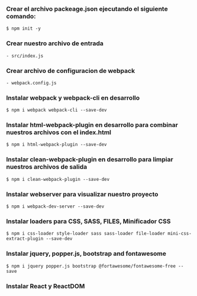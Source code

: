 ### Crear el archivo packeage.json ejecutando el siguiente comando:

    $ npm init -y

### Crear nuestro archivo de entrada 

    - src/index.js

### Crear archivo de configuracion de webpack

    - webpack.config.js

### Instalar webpack y webpack-cli en desarrollo

    $ npm i webpack webpack-cli --save-dev

### Instalar html-webpack-plugin en desarrollo para combinar nuestros archivos con el index.html

    $ npm i html-webpack-plugin --save-dev

### Instalar clean-webpack-plugin en desarrollo para limpiar nuestros archivos de salida

    $ npm i clean-webpack-plugin --save-dev

### Instalar webserver para visualizar nuestro proyecto

    $ npm i webpack-dev-server --save-dev

### Instalar loaders para CSS, SASS, FILES, Minificador CSS

    $ npm i css-loader style-loader sass sass-loader file-loader mini-css-extract-plugin --save-dev


### Instalar jquery, popper.js, bootstrap and fontawesome

    $ npm i jquery popper.js bootstrap @fortawesome/fontawesome-free --save


### Instalar React y ReactDOM
